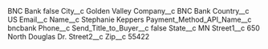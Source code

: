 <?xml version="1.0" encoding="UTF-8"?>
<CustomMetadata xmlns="http://soap.sforce.com/2006/04/metadata" xmlns:xsi="http://www.w3.org/2001/XMLSchema-instance" xmlns:xsd="http://www.w3.org/2001/XMLSchema">
    <label>BNC Bank</label>
    <protected>false</protected>
    <values>
        <field>City__c</field>
        <value xsi:type="xsd:string">Golden Valley</value>
    </values>
    <values>
        <field>Company__c</field>
        <value xsi:type="xsd:string">BNC Bank</value>
    </values>
    <values>
        <field>Country__c</field>
        <value xsi:type="xsd:string">US</value>
    </values>
    <values>
        <field>Email__c</field>
        <value xsi:nil="true"/>
    </values>
    <values>
        <field>Name__c</field>
        <value xsi:type="xsd:string">Stephanie Keppers</value>
    </values>
    <values>
        <field>Payment_Method_API_Name__c</field>
        <value xsi:type="xsd:string">bncbank</value>
    </values>
    <values>
        <field>Phone__c</field>
        <value xsi:nil="true"/>
    </values>
    <values>
        <field>Send_Title_to_Buyer__c</field>
        <value xsi:type="xsd:boolean">false</value>
    </values>
    <values>
        <field>State__c</field>
        <value xsi:type="xsd:string">MN</value>
    </values>
    <values>
        <field>Street1__c</field>
        <value xsi:type="xsd:string">650 North Douglas Dr.</value>
    </values>
    <values>
        <field>Street2__c</field>
        <value xsi:nil="true"/>
    </values>
    <values>
        <field>Zip__c</field>
        <value xsi:type="xsd:string">55422</value>
    </values>
</CustomMetadata>
